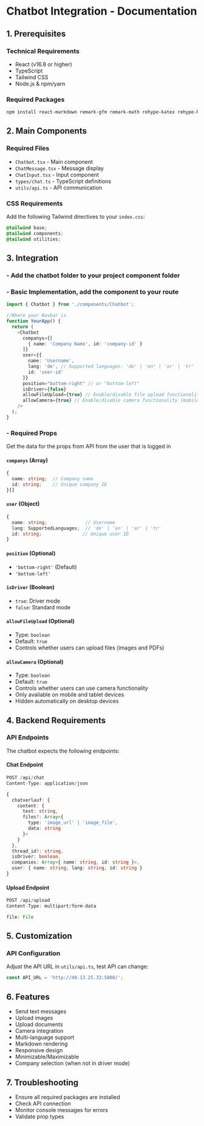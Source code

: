 # Chatbot Integration - Documentation

## 1. Prerequisites

### Technical Requirements
- React (v16.8 or higher)
- TypeScript
- Tailwind CSS
- Node.js & npm/yarn

### Required Packages
```bash
npm install react-markdown remark-gfm remark-math rehype-katex rehype-highlight lucide-react date-fns
```

## 2. Main Components

### Required Files
- `Chatbot.tsx` - Main component
- `ChatMessage.tsx` - Message display
- `ChatInput.tsx` - Input component
- `types/chat.ts` - TypeScript definitions
- `utils/api.ts` - API communication

### CSS Requirements
Add the following Tailwind directives to your `index.css`:
```css
@tailwind base;
@tailwind components;
@tailwind utilities;
```

## 3. Integration

### - Add the chatbot folder to your project component folder

### - Basic Implementation, add the <Chatbot /> component to your route
```typescript
import { Chatbot } from './components/Chatbot';

//Where your Navbar is
function YourApp() {
  return (
    <Chatbot 
      companys={[
        { name: 'Company Name', id: 'company-id' }
      ]}
      user={{
        name: 'Username',
        lang: 'de', // Supported languages: 'de' | 'en' | 'ar' | 'tr'
        id: 'user-id'
      }}
      position="bottom-right" // or "bottom-left"
      isDriver={false}
      allowFileUpload={true} // Enable/disable file upload functionality
      allowCamera={true} // Enable/disable camera functionality (mobile only)
    />
  );
}
```

### - Required Props

Get the data for the props from API from the user that is logged in

#### `companys` (Array)
```typescript
{
  name: string;  // Company name
  id: string;    // Unique company ID
}[]
```

#### `user` (Object)
```typescript
{
  name: string;              // Username
  lang: SupportedLanguages;  // 'de' | 'en' | 'ar' | 'tr'
  id: string;               // Unique user ID
}
```

#### `position` (Optional)
- `'bottom-right'` (Default)
- `'bottom-left'`

#### `isDriver` (Boolean)
- `true`: Driver mode
- `false`: Standard mode

#### `allowFileUpload` (Optional)
- Type: `boolean`
- Default: `true`
- Controls whether users can upload files (images and PDFs)

#### `allowCamera` (Optional)
- Type: `boolean`
- Default: `true`
- Controls whether users can use camera functionality
- Only available on mobile and tablet devices
- Hidden automatically on desktop devices

## 4. Backend Requirements

### API Endpoints
The chatbot expects the following endpoints:

#### Chat Endpoint
```typescript
POST /api/chat
Content-Type: application/json

{
  chatverlauf: {
    content: {
      text: string,
      files?: Array<{
        type: 'image_url' | 'image_file',
        data: string
      }>
    }
  },
  thread_id?: string,
  isDriver: boolean,
  companies: Array<{ name: string, id: string }>,
  user: { name: string, lang: string, id: string }
}
```

#### Upload Endpoint
```typescript
POST /api/upload
Content-Type: multipart/form-data

file: File
```

## 5. Customization

### API Configuration
Adjust the API URL in `utils/api.ts`, test API can change:
```typescript
const API_URL = 'http://49.13.25.32:5000/';
```

## 6. Features

- Send text messages
- Upload images
- Upload documents
- Camera integration
- Multi-language support
- Markdown rendering
- Responsive design
- Minimizable/Maximizable
- Company selection (when not in driver mode)

## 7. Troubleshooting

- Ensure all required packages are installed
- Check API connection
- Monitor console messages for errors
- Validate prop types
